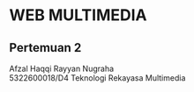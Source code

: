 # WEB MULTIMEDIA  
## Pertemuan 2  

Afzal Haqqi Rayyan Nugraha  
5322600018/D4 Teknologi Rekayasa Multimedia  
